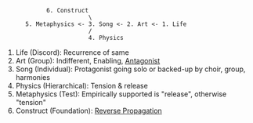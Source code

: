                 6. Construct
                            \
          5. Metaphysics <- 3. Song <- 2. Art <- 1. Life
                            /
                            4. Physics


1. Life (Discord): Recurrence of same
2. Art (Group): Indifferent, Enabling, [Antagonist](https://www.youtube.com/watch?v=GeoBFbcA-aM)
3. Song (Individual): Protagonist going solo or backed-up by choir, group, harmonies
4. Physics (Hierarchical): Tension & release
5. Metaphysics (Test): Empirically supported is "release", otherwise "tension"
6. Construct (Foundation): [Reverse Propagation](https://publichealth.jhu.edu/events/2024/public-health-ai-strategic-endeavors-phaise-launch-feb-29)



